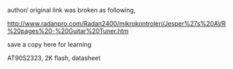 author/ original link was broken as following,

http://www.radanpro.com/Radan2400/mikrokontroleri/Jesper%27s%20AVR%20pages%20-%20Guitar%20Tuner.htm

save a copy here for learning

AT90S2323, 2K flash, datasheet




